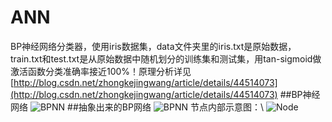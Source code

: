 # ANN
BP神经网络分类器，使用iris数据集，data文件夹里的iris.txt是原始数据，train.txt和test.txt是从原始数据中随机划分的训练集和测试集，用tan-sigmoid做激活函数分类准确率接近100%！原理分析详见[http://blog.csdn.net/zhongkejingwang/article/details/44514073](http://blog.csdn.net/zhongkejingwang/article/details/44514073)
##BP神经网络
![BPNN](https://github.com/jingchenUSTC/ANN/blob/master/pictures/BPNN.png)
##抽象出来的BP网络
![BPNN](https://github.com/jingchenUSTC/ANN/blob/master/pictures/BP.png)
节点内部示意图：\\
![Node](https://github.com/jingchenUSTC/ANN/blob/master/pictures/Node.png)
